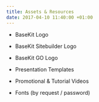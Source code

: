 ```yaml
---
title: Assets & Resources
date: 2017-04-10 11:40:00 +01:00
---
```


* BaseKit Logo

* BaseKit Sitebuilder Logo

* BaseKit GO Logo

* Presentation Templates

* Promotional & Tutorial Videos

* Fonts (by request / password)